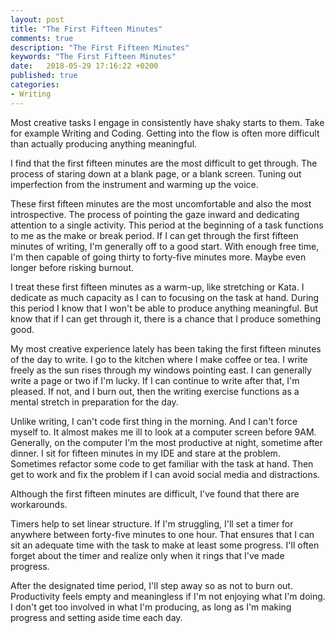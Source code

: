 ```yaml
---
layout: post
title: "The First Fifteen Minutes"
comments: true
description: "The First Fifteen Minutes"
keywords: "The First Fifteen Minutes"
date:   2018-05-29 17:16:22 +0200
published: true
categories:
- Writing
---
```


Most creative tasks I engage in consistently have shaky starts to them. Take for example Writing and Coding. Getting into the flow is often more difficult than actually producing anything meaningful. 

I find that the first fifteen minutes are the most difficult to get through. The process of staring down at a blank page, or a blank screen. Tuning out imperfection from the instrument and warming up the voice.

These first fifteen minutes are the most uncomfortable and also the most introspective. The process of pointing the gaze inward and dedicating attention to a single activity. This period at the beginning of a task functions to me as the make or break period. If I can get through the first fifteen minutes of writing, I'm generally off to a good start. With enough free time, I'm then capable of going thirty to forty-five minutes more. Maybe even longer before risking burnout.

I treat these first fifteen minutes as a warm-up, like stretching or Kata. I dedicate as much capacity as I can to focusing on the task at hand. During this period I know that I won't be able to produce anything meaningful. But know that if I can get through it, there is a chance that I produce something good.

My most creative experience lately has been taking the first fifteen minutes of the day to write. I go to the kitchen where I make coffee or tea. I write freely as the sun rises through my windows pointing east. I can generally write a page or two if I'm lucky. If I can continue to write after that, I'm pleased. If not, and I burn out, then the writing exercise functions as a mental stretch in preparation for the day. 

Unlike writing, I can't code first thing in the morning. And I can't force myself to. It almost makes me ill to look at a computer screen before 9AM. Generally, on the computer I'm the most productive at night, sometime after dinner. I sit for fifteen minutes in my IDE and stare at the problem. Sometimes refactor some code to get familiar with the task at hand. Then get to work and fix the problem if I can avoid social media and distractions.

Although the first fifteen minutes are difficult, I've found that there are workarounds. 

Timers help to set linear structure. If I'm struggling, I'll set a timer for anywhere between forty-five minutes to one hour. That ensures that I can sit an adequate time with the task to make at least some progress. I'll often forget about the timer and realize only when it rings that I've made progress.

After the designated time period, I'll step away so as not to burn out. Productivity feels empty and meaningless if I'm not enjoying what I'm doing. I don't get too involved in what I'm producing, as long as I'm making progress and setting aside time each day.
